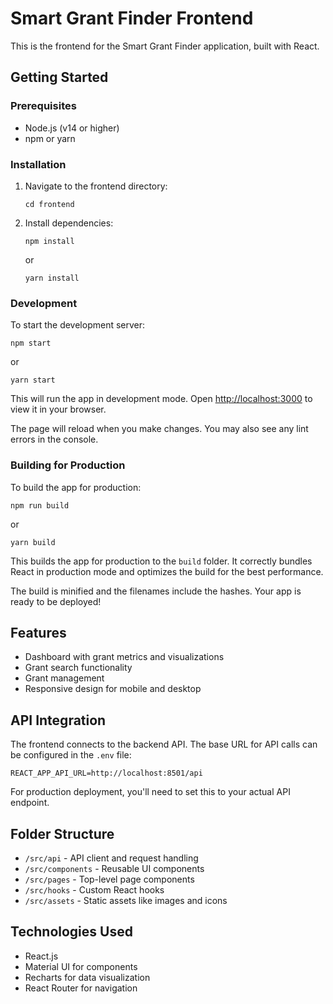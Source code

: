 # Smart Grant Finder Frontend

This is the frontend for the Smart Grant Finder application, built with React.

## Getting Started

### Prerequisites

- Node.js (v14 or higher)
- npm or yarn

### Installation

1. Navigate to the frontend directory:
   ```
   cd frontend
   ```

2. Install dependencies:
   ```
   npm install
   ```
   or
   ```
   yarn install
   ```

### Development

To start the development server:

```
npm start
```

or

```
yarn start
```

This will run the app in development mode. Open [http://localhost:3000](http://localhost:3000) to view it in your browser.

The page will reload when you make changes. You may also see any lint errors in the console.

### Building for Production

To build the app for production:

```
npm run build
```

or

```
yarn build
```

This builds the app for production to the `build` folder. It correctly bundles React in production mode and optimizes the build for the best performance.

The build is minified and the filenames include the hashes. Your app is ready to be deployed!

## Features

- Dashboard with grant metrics and visualizations
- Grant search functionality
- Grant management
- Responsive design for mobile and desktop

## API Integration

The frontend connects to the backend API. The base URL for API calls can be configured in the `.env` file:

```
REACT_APP_API_URL=http://localhost:8501/api
```

For production deployment, you'll need to set this to your actual API endpoint.

## Folder Structure

- `/src/api` - API client and request handling
- `/src/components` - Reusable UI components
- `/src/pages` - Top-level page components
- `/src/hooks` - Custom React hooks
- `/src/assets` - Static assets like images and icons

## Technologies Used

- React.js
- Material UI for components
- Recharts for data visualization
- React Router for navigation
 